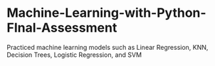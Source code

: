 # Machine-Learning-with-Python-FInal-Assessment
Practiced machine learning models such as Linear Regression, KNN, Decision Trees, Logistic Regression, and  SVM
